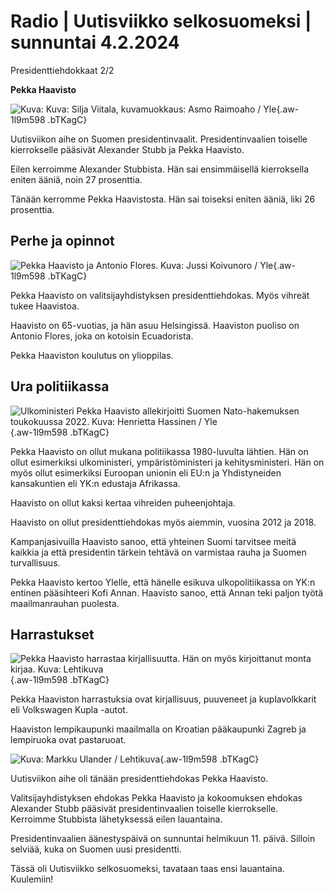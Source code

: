 # Radio \| Uutisviikko selkosuomeksi \| sunnuntai 4.2.2024

Presidenttiehdokkaat 2/2

**Pekka Haavisto**

![ Kuva: Kuva: Silja Viitala, kuvamuokkaus: Asmo Raimoaho / Yle](https://images.cdn.yle.fi/image/upload/c_crop,h_2016,w_3597,x_0,y_0/ar_1.7777777777777777,c_fill,g_faces,h_675,w_1200/dpr_1.0/q_auto:eco/f_auto/fl_lossy/v1706511937/39-122811465a538d0a573a){.aw-1l9m598 .bTKagC}

Uutisviikon aihe on Suomen presidentinvaalit. Presidentinvaalien toiselle kierrokselle pääsivät Alexander Stubb ja Pekka Haavisto.

Eilen kerroimme Alexander Stubbista. Hän sai ensimmäisellä kierroksella eniten ääniä, noin 27 prosenttia.

Tänään kerromme Pekka Haavistosta. Hän sai toiseksi eniten ääniä, liki 26 prosenttia.

## Perhe ja opinnot

![Pekka Haavisto ja Antonio Flores. Kuva: Jussi Koivunoro / Yle](https://images.cdn.yle.fi/image/upload/c_crop,h_2732,w_4857,x_6,y_416/ar_1.7777777777777777,c_fill,g_faces,h_675,w_1200/dpr_1.0/q_auto:eco/f_auto/fl_lossy/v1706546153/39-123498065b7d2396610c){.aw-1l9m598 .bTKagC}

Pekka Haavisto on valitsijayhdistyksen presidenttiehdokas. Myös vihreät tukee Haavistoa.

Haavisto on 65-vuotias, ja hän asuu Helsingissä. Haaviston puoliso on Antonio Flores, joka on kotoisin Ecuadorista.

Pekka Haaviston koulutus on ylioppilas.

## Ura politiikassa

![Ulkoministeri Pekka Haavisto allekirjoitti Suomen Nato-hakemuksen toukokuussa 2022. Kuva: Henrietta Hassinen / Yle](https://images.cdn.yle.fi/image/upload/c_crop,h_2800,w_4989,x_0,y_521/ar_1.7777777777777777,c_fill,g_faces,h_675,w_1200/dpr_1.0/q_auto:eco/f_auto/fl_lossy/v1652814188/39-9563946283ccf5cf20d){.aw-1l9m598 .bTKagC}

Pekka Haavisto on ollut mukana politiikassa 1980-luvulta lähtien. Hän on ollut esimerkiksi ulkoministeri, ympäristöministeri ja kehitysministeri. Hän on myös ollut esimerkiksi Euroopan unionin eli EU:n ja Yhdistyneiden kansakuntien eli YK:n edustaja Afrikassa.

Haavisto on ollut kaksi kertaa vihreiden puheenjohtaja.

Haavisto on ollut presidenttiehdokas myös aiemmin, vuosina 2012 ja 2018.

Kampanjasivuilla Haavisto sanoo, että yhteinen Suomi tarvitsee meitä kaikkia ja että presidentin tärkein tehtävä on varmistaa rauha ja Suomen turvallisuus.

Pekka Haavisto kertoo Ylelle, että hänelle esikuva ulkopolitiikassa on YK:n entinen pääsihteeri Kofi Annan. Haavisto sanoo, että Annan teki paljon työtä maailmanrauhan puolesta.

## Harrastukset

![Pekka Haavisto harrastaa kirjallisuutta. Hän on myös kirjoittanut monta kirjaa. Kuva: Lehtikuva](https://images.cdn.yle.fi/image/upload/c_crop,h_2812,w_5000,x_0,y_333/ar_1.7777777777777777,c_fill,g_faces,h_675,w_1200/dpr_1.0/q_auto:eco/f_auto/fl_lossy/v1706880554/39-111453564634af73a9c7){.aw-1l9m598 .bTKagC}

Pekka Haaviston harrastuksia ovat kirjallisuus, puuveneet ja kuplavolkkarit eli Volkswagen Kupla -autot.

Haaviston lempikaupunki maailmalla on Kroatian pääkaupunki Zagreb ja lempiruoka ovat pastaruoat.

![ Kuva: Markku Ulander / Lehtikuva](https://images.cdn.yle.fi/image/upload/c_crop,h_2880,w_5120,x_0,y_150/ar_1.7777777777777777,c_fill,g_faces,h_675,w_1200/dpr_1.0/q_auto:eco/f_auto/fl_lossy/v1706870529/39-123741165bcb466ca39a){.aw-1l9m598 .bTKagC}

Uutisviikon aihe oli tänään presidenttiehdokas Pekka Haavisto.

Valitsijayhdistyksen ehdokas Pekka Haavisto ja kokoomuksen ehdokas Alexander Stubb pääsivät presidentinvaalien toiselle kierrokselle. Kerroimme Stubbista lähetyksessä eilen lauantaina.

Presidentinvaalien äänestyspäivä on sunnuntai helmikuun 11. päivä. Silloin selviää, kuka on Suomen uusi presidentti.

Tässä oli Uutisviikko selkosuomeksi, tavataan taas ensi lauantaina. Kuulemiin!

